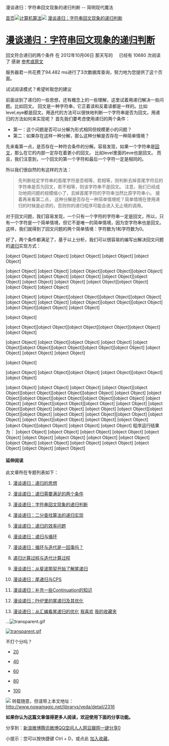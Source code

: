 漫谈递归：字符串回文现象的递归判断 -- 简明现代魔法

[首页](http://www.nowamagic.net/librarys/veda/)![](../_resources/5314c05b83b861dbb1140f2277562370.png)[计算机算法](http://www.nowamagic.net/librarys/veda/cate/Algorithm)![](../_resources/5314c05b83b861dbb1140f2277562370.png) [漫谈递归：字符串回文现象的递归判断](http://www.nowamagic.net/librarys/veda/detail/2316)

# [漫谈递归：字符串回文现象的递归判断](http://www.nowamagic.net/librarys/veda/detail/2316)

回文符合递归的两个条件
在 2012年10月06日 那天写的     已经有 10680 次阅读了
感谢 [参考或原文](http://www.nowamagic.net/librarys/veda/detail/2316)

服务器君一共花费了94.482 ms进行了3次数据库查询，努力地为您提供了这个页面。

试试阅读模式？希望听取您的建议

前面谈到了递归的一些思想，还有概念上的一些理解，这里试着用递归解决一些问题。比如回文。
回文是一种字符串，它正着读和反着读都是一样的。比如level,eye都是回文。用迭代的方法可以很快地判断一个字符串是否为回文。用递归的方法如何来实现呢？
首先我们要考虑使用递归的两个条件：

- 第一：这个问题是否可以分解为形式相同但规模更小的问题？
- 第二：如果存在这样一种分解，那么这种分解是否存在一种简单情境？

先来看第一点，是否存在一种符合条件的分解。容易发现，如果一个字符串是[回文](http://www.nowamagic.net/librarys/veda/tag/%E5%9B%9E%E6%96%87)，那么在它的内部一定存在着更小的回文。 比如level里面的eve也是回文。 而且，我们注意到，一个回文的第一个字符和最后一个字符一定是相同的。

所以我们很自然的有这样的方法：
> 先判断给定字符串的首尾字符是否相等，若相等，则判断去掉首尾字符后的字符串是否为回文，若不相等，则该字符串不是回文。
注意，我们已经成功地把问题的规模缩小了，去掉首尾字符的字符串当然比原字符串小。
接着再来看第二点， 这种分解是否存在一种简单情境呢？简单情境在使用递归的时候是必须的，否则你的递归程序可能会进入无止境的调用。

对于回文问题，我们容易发现，一个只有一个字符的字符串一定是回文，所以，只有一个字符是一个简单情境，但它不是唯一的简单情境，因为空字符串也是回文。这样，我们就得到了回文问题的两个简单情境：字符数为1和字符数为0。

好了，两个条件都满足了，基于以上分析，我们可以很容易的编写出解决回文问题的[递归](http://www.nowamagic.net/librarys/veda/tag/%E9%80%92%E5%BD%92)实现方式：

[object Object]
[object Object]
[object Object]
[object Object]
[object Object]

[object Object]
[object Object]  [object Object][object Object][object Object]
[object Object]
[object Object]
[object Object]
[object Object][object Object]  [object Object]
[object Object]
[object Object][object Object]  [object Object]
[object Object]

[object Object]
[object Object][object Object][object Object][object Object][object Object]
[object Object]
[object Object][object Object][object Object][object Object][object Object]
[object Object]

[object Object]

[object Object][object Object][object Object][object Object][object Object][object Object]

[object Object]
[object Object][object Object]
[object Object]
[object Object][object Object][object Object][object Object][object Object]
[object Object]
[object Object]
[object Object]

[object Object]

[object Object]  [object Object][object Object]  [object Object][object Object]  [object Object]

[object Object]
[object Object]
[object Object]
[object Object][object Object][object Object][object Object][object Object]
[object Object]
[object Object][object Object][object Object][object Object][object Object]
[object Object]
[object Object][object Object][object Object]
[object Object]
[object Object][object Object]  [object Object]
[object Object]
[object Object][object Object][object Object]
[object Object]
[object Object][object Object]
[object Object]
[object Object][object Object]  [object Object]
[object Object]
[object Object][object Object]
[object Object]
[object Object]
程序运行结果为：
[object Object]
[object Object]
[object Object]
[object Object]
[object Object]
[object Object]
[object Object]
[object Object]
[object Object]
[object Object]
[object Object]
[object Object]
[object Object]
[object Object]
[object Object]
[object Object]

#### 延伸阅读

此文章所在专题列表如下：
1. [漫谈递归：递归的思想](http://www.nowamagic.net/librarys/veda/detail/2314)
2. [漫谈递归：递归需要满足的两个条件](http://www.nowamagic.net/librarys/veda/detail/2315)
3. [漫谈递归：字符串回文现象的递归判断](http://www.nowamagic.net/librarys/veda/detail/2316)
4. [漫谈递归：二分查找算法的递归实现](http://www.nowamagic.net/librarys/veda/detail/2317)
5. [漫谈递归：递归的效率问题](http://www.nowamagic.net/librarys/veda/detail/2321)
6. [漫谈递归：递归与循环](http://www.nowamagic.net/librarys/veda/detail/2322)
7. [漫谈递归：循环与迭代是一回事吗？](http://www.nowamagic.net/librarys/veda/detail/2324)
8. [递归计算过程与迭代计算过程](http://www.nowamagic.net/librarys/veda/detail/2280)
9. [漫谈递归：从斐波那契开始了解尾递归](http://www.nowamagic.net/librarys/veda/detail/2325)
10. [漫谈递归：尾递归与CPS](http://www.nowamagic.net/librarys/veda/detail/2331)

11. [漫谈递归：补充一些Continuation的知识](http://www.nowamagic.net/librarys/veda/detail/2332)

12. [漫谈递归：PHP里的尾递归及其优化](http://www.nowamagic.net/librarys/veda/detail/2334)
13. [漫谈递归：从汇编看尾递归的优化](http://www.nowamagic.net/librarys/veda/detail/2336)
[我喜欢]()
[我的收藏夹](http://www.nowamagic.net/librarys/topics/favorites/)

*...*![transparent.gif](../_resources/046c7604a84c0768ef44c7afc2dff647.gif)

[![transparent.gif](../_resources/046c7604a84c0768ef44c7afc2dff647.gif)](http://service.weibo.com/staticjs/weiboshare.html?url=http%3A%2F%2Fwww.nowamagic.net%2Flibrarys%2Fveda%2Fdetail%2F2316&type=2&count=1&appkey=&title=&pic=&ralateUid=2809746632&language=zh_cn&dpc=1#)

 不打个分吗？

- [20](http://www.nowamagic.net/librarys/veda/detail/2316#)

- [40](http://www.nowamagic.net/librarys/veda/detail/2316#)

- [60](http://www.nowamagic.net/librarys/veda/detail/2316#)

- [80](http://www.nowamagic.net/librarys/veda/detail/2316#)

- [100](http://www.nowamagic.net/librarys/veda/detail/2316#)

![](../_resources/f9ced49f0004971194ed035f3ffc554f.jpg)
转载随意，但请带上本文地址：
http://www.nowamagic.net/librarys/veda/detail/2316

**如果你认为这篇文章值得更多人阅读，欢迎使用下面的分享功能。**

分享到：[新浪微博](http://www.nowamagic.net/librarys/veda/detail/2316#)[腾讯微博](http://www.nowamagic.net/librarys/veda/detail/2316#)[QQ空间](http://www.nowamagic.net/librarys/veda/detail/2316#)[人人网](http://www.nowamagic.net/librarys/veda/detail/2316#)[豆瓣网](http://www.nowamagic.net/librarys/veda/detail/2316#)[一键分享](http://www.nowamagic.net/librarys/veda/detail/2316#)[0](http://www.nowamagic.net/librarys/veda/detail/2316#)

小提示：您可以按快捷键 Ctrl + D，或点此 [加入收藏](漫谈递归：字符串回文现象的递归判断%20--%20简明现代魔法.md#)。